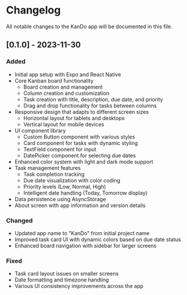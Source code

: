 # Changelog

All notable changes to the KanDo app will be documented in this file.

## [0.1.0] - 2023-11-30

### Added
- Initial app setup with Expo and React Native
- Core Kanban board functionality
  - Board creation and management
  - Column creation and customization
  - Task creation with title, description, due date, and priority
  - Drag and drop functionality for tasks between columns
- Responsive design that adapts to different screen sizes
  - Horizontal layout for tablets and desktops
  - Vertical layout for mobile devices
- UI component library
  - Custom Button component with various styles
  - Card component for tasks with dynamic styling
  - TextField component for input
  - DatePicker component for selecting due dates
- Enhanced color system with light and dark mode support
- Task management features
  - Task completion tracking
  - Due date visualization with color coding
  - Priority levels (Low, Normal, High)
  - Intelligent date handling (Today, Tomorrow display)
- Data persistence using AsyncStorage
- About screen with app information and version details

### Changed
- Updated app name to "KanDo" from initial project name
- Improved task card UI with dynamic colors based on due date status
- Enhanced board navigation with sidebar for larger screens

### Fixed
- Task card layout issues on smaller screens
- Date formatting and timezone handling
- Various UI consistency improvements across the app